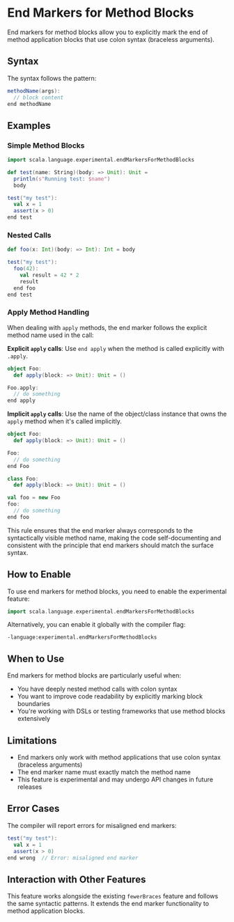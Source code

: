# End Markers for Method Blocks

End markers for method blocks allow you to explicitly mark the end of method application blocks that use colon syntax (braceless arguments).

## Syntax

The syntax follows the pattern:

```scala
methodName(args):
  // block content
end methodName
```

## Examples

### Simple Method Blocks

```scala
import scala.language.experimental.endMarkersForMethodBlocks

def test(name: String)(body: => Unit): Unit =
  println(s"Running test: $name")
  body

test("my test"):
  val x = 1
  assert(x > 0)
end test
```

### Nested Calls

```scala
def foo(x: Int)(body: => Int): Int = body

test("my test"):
  foo(42):
    val result = 42 * 2
    result
  end foo
end test
```

### Apply Method Handling

When dealing with `apply` methods, the end marker follows the explicit method name used in the call:

**Explicit `apply` calls**: Use `end apply` when the method is called explicitly with `.apply`.

```scala
object Foo:
  def apply(block: => Unit): Unit = ()

Foo.apply:
  // do something
end apply
```

**Implicit `apply` calls**: Use the name of the object/class instance that owns the `apply` method when it's called implicitly.

```scala
object Foo:
  def apply(block: => Unit): Unit = ()

Foo:
  // do something
end Foo
```

```scala
class Foo:
  def apply(block: => Unit): Unit = ()

val foo = new Foo
foo:
  // do something
end foo
```

This rule ensures that the end marker always corresponds to the syntactically visible method name, making the code self-documenting and consistent with the principle that end markers should match the surface syntax.

## How to Enable

To use end markers for method blocks, you need to enable the experimental feature:

```scala
import scala.language.experimental.endMarkersForMethodBlocks
```

Alternatively, you can enable it globally with the compiler flag:

```
-language:experimental.endMarkersForMethodBlocks
```

## When to Use

End markers for method blocks are particularly useful when:

- You have deeply nested method calls with colon syntax
- You want to improve code readability by explicitly marking block boundaries
- You're working with DSLs or testing frameworks that use method blocks extensively

## Limitations

- End markers only work with method applications that use colon syntax (braceless arguments)
- The end marker name must exactly match the method name
- This feature is experimental and may undergo API changes in future releases

## Error Cases

The compiler will report errors for misaligned end markers:

```scala
test("my test"):
  val x = 1
  assert(x > 0)
end wrong  // Error: misaligned end marker
```

## Interaction with Other Features

This feature works alongside the existing `fewerBraces` feature and follows the same syntactic patterns. It extends the end marker functionality to method application blocks.
